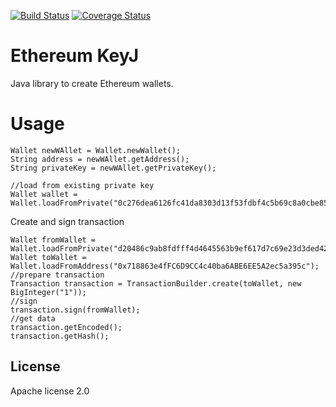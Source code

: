 [![Build Status](https://travis-ci.org/baso10/ethereumKeyJ.svg?branch=master)](https://travis-ci.org/baso10/ethereumKeyJ)
[![Coverage Status](https://coveralls.io/repos/github/baso10/ethereumKeyJ/badge.svg?branch=master)](https://coveralls.io/github/baso10/ethereumKeyJ?branch=master)

# Ethereum KeyJ

Java library to create Ethereum wallets.

# Usage
```
Wallet newWAllet = Wallet.newWallet();
String address = newWAllet.getAddress();
String privateKey = newWAllet.getPrivateKey();

//load from existing private key
Wallet wallet = Wallet.loadFromPrivate("0c276dea6126fc41da8303d13f53fdbf4c5b69c8a0cbe8526a8f56483f1b51e5");
```

Create and sign transaction
```
Wallet fromWallet = Wallet.loadFromPrivate("d20486c9ab8fdfff4d4645563b9ef617d7c69e23d3ded425bf1391acb93b6696");
Wallet toWallet = Wallet.loadFromAddress("0x718863e4fFC6D9CC4c40ba6ABE6EE5A2ec5a395c");
//prepare transaction    
Transaction transaction = TransactionBuilder.create(toWallet, new BigInteger("1"));
//sign
transaction.sign(fromWallet);
//get data
transaction.getEncoded();
transaction.getHash();
```

License
-------
Apache license 2.0
